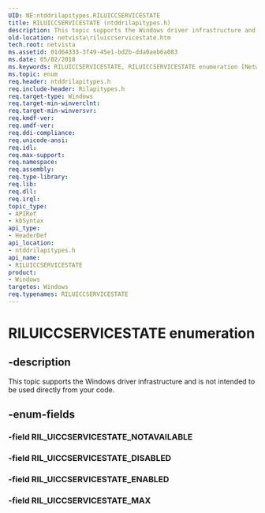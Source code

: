 ```yaml
---
UID: NE:ntddrilapitypes.RILUICCSERVICESTATE
title: RILUICCSERVICESTATE (ntddrilapitypes.h)
description: This topic supports the Windows driver infrastructure and is not intended to be used directly from your code.
old-location: netvista\riluiccservicestate.htm
tech.root: netvista
ms.assetid: 01d64333-3f49-45e1-bd2b-dda0aeb6a083
ms.date: 05/02/2018
ms.keywords: RILUICCSERVICESTATE, RILUICCSERVICESTATE enumeration [Network Drivers Starting with Windows Vista], RIL_UICCSERVICESTATE_DISABLED, RIL_UICCSERVICESTATE_ENABLED, RIL_UICCSERVICESTATE_MAX, netvista.riluiccservicestate, ntddrilapitypes/RILUICCSERVICESTATE, ntddrilapitypes/RIL_UICCSERVICESTATE_DISABLED, ntddrilapitypes/RIL_UICCSERVICESTATE_ENABLED, ntddrilapitypes/RIL_UICCSERVICESTATE_MAX
ms.topic: enum
req.header: ntddrilapitypes.h
req.include-header: Rilapitypes.h
req.target-type: Windows
req.target-min-winverclnt: 
req.target-min-winversvr: 
req.kmdf-ver: 
req.umdf-ver: 
req.ddi-compliance: 
req.unicode-ansi: 
req.idl: 
req.max-support: 
req.namespace: 
req.assembly: 
req.type-library: 
req.lib: 
req.dll: 
req.irql: 
topic_type:
- APIRef
- kbSyntax
api_type:
- HeaderDef
api_location:
- ntddrilapitypes.h
api_name:
- RILUICCSERVICESTATE
product:
- Windows
targetos: Windows
req.typenames: RILUICCSERVICESTATE
---
```


# RILUICCSERVICESTATE enumeration


## -description


This topic supports the Windows driver infrastructure and is not intended to be used directly from your code.


## -enum-fields




### -field RIL_UICCSERVICESTATE_NOTAVAILABLE


### -field RIL_UICCSERVICESTATE_DISABLED


### -field RIL_UICCSERVICESTATE_ENABLED


### -field RIL_UICCSERVICESTATE_MAX

